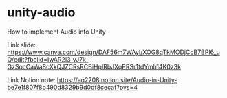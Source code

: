 # unity-audio
How to implement Audio into Unity

Link slide: https://www.canva.com/design/DAF56m7WAyI/XOG8qTkMODjCcB7BPl6_uQ/edit?fbclid=IwAR2I3_vJ7k-GzSocCaWa8cXkQJZCRsRCBiHpIRbJXqPRSr1tdYmh14K0z3k

Link Notion note: https://aq2208.notion.site/Audio-in-Unity-be7e1f807f8b490d8329b9d0df8cecaf?pvs=4
